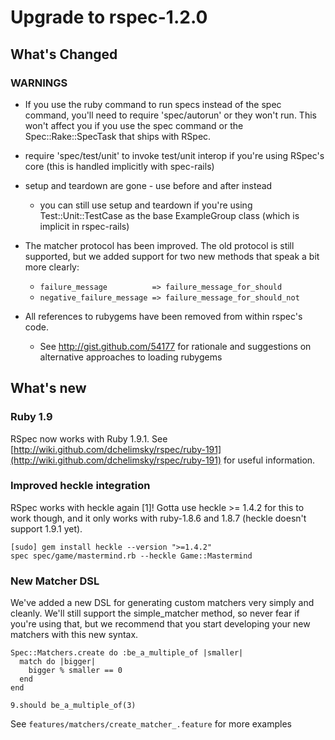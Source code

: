 # Upgrade to rspec-1.2.0

## What's Changed

### WARNINGS

* If you use the ruby command to run specs instead of the spec command, you'll
  need to require 'spec/autorun' or they won't run. This won't affect you if
  you use the spec command or the Spec::Rake::SpecTask that ships with RSpec.

* require 'spec/test/unit' to invoke test/unit interop if you're using
  RSpec's core (this is handled implicitly with spec-rails)

* setup and teardown are gone - use before and after instead

  * you can still use setup and teardown if you're using
    Test::Unit::TestCase as the base ExampleGroup class (which is implicit
    in rspec-rails)

* The matcher protocol has been improved. The old protocol is still supported,
  but we added support for two new methods that speak a bit more clearly:
  
  * ``failure_message          => failure_message_for_should``
  * ``negative_failure_message => failure_message_for_should_not``

* All references to rubygems have been removed from within rspec's code.

  * See http://gist.github.com/54177 for rationale and suggestions on
    alternative approaches to loading rubygems

## What's new

### Ruby 1.9

RSpec now works with Ruby 1.9.1. See
[http://wiki.github.com/dchelimsky/rspec/ruby-191](http://wiki.github.com/dchelimsky/rspec/ruby-191)
for useful information.

### Improved heckle integration

RSpec works with heckle again [1]! Gotta use heckle >= 1.4.2 for this to work
though, and it only works with ruby-1.8.6 and 1.8.7 (heckle doesn't support
1.9.1 yet).

    [sudo] gem install heckle --version ">=1.4.2"
    spec spec/game/mastermind.rb --heckle Game::Mastermind

### New Matcher DSL

We've added a new DSL for generating custom matchers very simply and cleanly.
We'll still support the simple_matcher method, so never fear if you're using
that, but we recommend that you start developing your new matchers with this
new syntax.

    Spec::Matchers.create do :be_a_multiple_of |smaller|
      match do |bigger|
        bigger % smaller == 0
      end
    end

    9.should be_a_multiple_of(3)

See ``features/matchers/create_matcher_.feature`` for more examples

